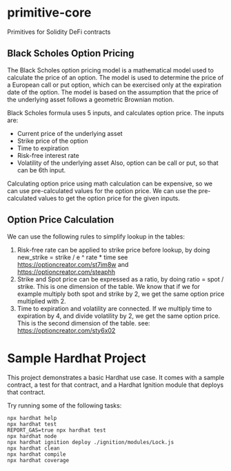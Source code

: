 # primitive-core
Primitives for Solidity DeFi contracts

## Black Scholes Option Pricing

The Black Scholes option pricing model is a mathematical model used to calculate the price of an option. The model is used to determine the price of a European call or put option, which can be exercised only at the expiration date of the option. The model is based on the assumption that the price of the underlying asset follows a geometric Brownian motion.

Black Scholes formula uses 5 inputs, and calculates option price. The inputs are:
- Current price of the underlying asset
- Strike price of the option
- Time to expiration
- Risk-free interest rate
- Volatility of the underlying asset
Also, option can be call or put, so that can be 6th input.

Calculating option price using math calculation can be expensive, so we can use pre-calculated values for the option price. We can use the pre-calculated values to get the option price for the given inputs.

## Option Price Calculation

We can use the following rules to simplify lookup in the tables:

1. Risk-free rate can be applied to strike price before lookup, by doing new_strike = strike / e ^ rate * time
see https://optioncreator.com/st7im8w and https://optioncreator.com/steaphh
2. Strike and Spot price can be expressed as a ratio, by doing ratio = spot / strike. This is one dimension of the table. We know that if we for example multiply both spot and strike by 2, we get the same option price multiplied with 2. 
3. Time to expiration and volatility are connected. If we multiply time to expiration by 4, and divide volatility by 2, we get the same option price. This is the second dimension of the table.
see: https://optioncreator.com/sty6x02

# Sample Hardhat Project

This project demonstrates a basic Hardhat use case. It comes with a sample contract, a test for that contract, and a Hardhat Ignition module that deploys that contract.

Try running some of the following tasks:

```shell
npx hardhat help
npx hardhat test
REPORT_GAS=true npx hardhat test
npx hardhat node
npx hardhat ignition deploy ./ignition/modules/Lock.js
npx hardhat clean
npx hardhat compile
npx hardhat coverage
```
